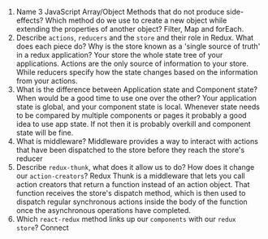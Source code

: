 1.  Name 3 JavaScript Array/Object Methods that do not produce side-effects? Which method do we use to create a new object while extending the properties of another object?
Filter, Map and forEach.
1.  Describe `actions`, `reducers` and the `store` and their role in Redux. What does each piece do? Why is the store known as a 'single source of truth' in a redux application?
Your store the whole state tree of your applications. Actions are the only source of information to your store. While reducers specify how the state changes based on the information from your actions.
1.  What is the difference between Application state and Component state? When would be a good time to use one over the other?
Your application state is global, and your component state is local. Whenever state needs to be compared by multiple components or pages it probably a good idea to use app state. If not then it is probably overkill and component state will be fine.
1.  What is middleware?
Middleware provides a way to interact with actions that have been dispatched to the store before they reach the store's reducer
1.  Describe `redux-thunk`, what does it allow us to do? How does it change our `action-creators`?
Redux Thunk is a middleware that lets you call action creators that return a function instead of an action object. That function receives the store's dispatch method, which is then used to dispatch regular synchronous actions inside the body of the function once the asynchronous operations have completed.
1.  Which `react-redux` method links up our `components` with our `redux store`?
Connect
